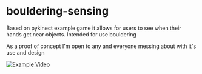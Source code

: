 # bouldering-sensing

Based on pykinect example game it allows for users to see when their hands get near objects. Intended for use bouldering

As a proof of concept I'm open to any and everyone messing about with it's use and design

[![Example Video](https://i.ytimg.com/vi/q8dG_Ff2cAc/maxresdefault.jpg)](https://www.youtube.com/watch?v=q8dG_Ff2cAc "example video")

